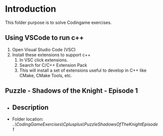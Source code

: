 # Introduction 
This folder purpose is to solve Codingame exercises.

## Using VSCode to run c++
1. Open Visual Studio Code (VSC)
2. Install these extensions to support c++
    1. In VSC click extensions.
    2. Search for C/C++ Extension Pack
    3. This will install a set of extensions useful to develop in C++ like CMake, CMake Tools, etc.


## Puzzle - Shadows of the Knight - Episode 1
- Description
    - 
- Folder location:
_..\CodingGameExercises\Cplusplus\PuzzleShadowsOfTheKnightEpisode1_

